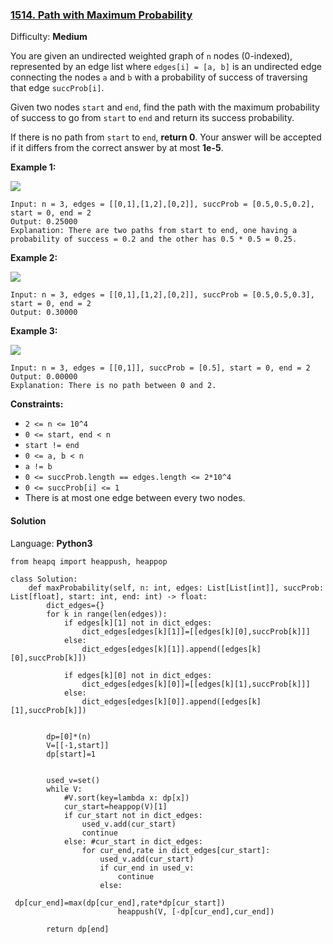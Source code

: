 ### [1514\. Path with Maximum Probability](https://leetcode.com/problems/path-with-maximum-probability/)

Difficulty: **Medium**


You are given an undirected weighted graph of `n` nodes (0-indexed), represented by an edge list where `edges[i] = [a, b]` is an undirected edge connecting the nodes `a` and `b` with a probability of success of traversing that edge `succProb[i]`.

Given two nodes `start` and `end`, find the path with the maximum probability of success to go from `start` to `end` and return its success probability.

If there is no path from `start` to `end`, **return 0**. Your answer will be accepted if it differs from the correct answer by at most **1e-5**.

**Example 1:**

**![](https://assets.leetcode.com/uploads/2019/09/20/1558_ex1.png)**

```
Input: n = 3, edges = [[0,1],[1,2],[0,2]], succProb = [0.5,0.5,0.2], start = 0, end = 2
Output: 0.25000
Explanation: There are two paths from start to end, one having a probability of success = 0.2 and the other has 0.5 * 0.5 = 0.25.
```

**Example 2:**

**![](https://assets.leetcode.com/uploads/2019/09/20/1558_ex2.png)**

```
Input: n = 3, edges = [[0,1],[1,2],[0,2]], succProb = [0.5,0.5,0.3], start = 0, end = 2
Output: 0.30000
```

**Example 3:**

**![](https://assets.leetcode.com/uploads/2019/09/20/1558_ex3.png)**

```
Input: n = 3, edges = [[0,1]], succProb = [0.5], start = 0, end = 2
Output: 0.00000
Explanation: There is no path between 0 and 2.
```

**Constraints:**

*   `2 <= n <= 10^4`
*   `0 <= start, end < n`
*   `start != end`
*   `0 <= a, b < n`
*   `a != b`
*   `0 <= succProb.length == edges.length <= 2*10^4`
*   `0 <= succProb[i] <= 1`
*   There is at most one edge between every two nodes.


#### Solution

Language: **Python3**

```python3
from heapq import heappush, heappop
​
class Solution:
    def maxProbability(self, n: int, edges: List[List[int]], succProb: List[float], start: int, end: int) -> float:
        dict_edges={}
        for k in range(len(edges)):
            if edges[k][1] not in dict_edges:
                dict_edges[edges[k][1]]=[[edges[k][0],succProb[k]]]
            else:
                dict_edges[edges[k][1]].append([edges[k][0],succProb[k]])
                
            if edges[k][0] not in dict_edges:
                dict_edges[edges[k][0]]=[[edges[k][1],succProb[k]]]
            else:
                dict_edges[edges[k][0]].append([edges[k][1],succProb[k]])
        
​
        dp=[0]*(n)
        V=[[-1,start]]
        dp[start]=1
        
             
        used_v=set()
        while V:
            #V.sort(key=lambda x: dp[x])
            cur_start=heappop(V)[1]
            if cur_start not in dict_edges:
                used_v.add(cur_start)
                continue
            else: #cur_start in dict_edges:
                for cur_end,rate in dict_edges[cur_start]:
                    used_v.add(cur_start)
                    if cur_end in used_v:
                        continue
                    else:
                        dp[cur_end]=max(dp[cur_end],rate*dp[cur_start])
                        heappush(V, [-dp[cur_end],cur_end])
​
        return dp[end]
            
            
        
```